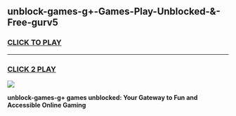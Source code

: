 
## unblock-games-g+-Games-Play-Unblocked-&-Free-gurv5
<h3>
<a href="https://premium76.site?title=unblock-games-g+&ref=24A">CLICK TO PLAY</a></h3>
<hr>

<h3>
<a href="https://premium76.site?title=unblock-games-g+&ref=24A">CLICK 2 PLAY</a>
  
</h3>

<a href="https://premium76.site?title=unblock-games-g+&ref=24A"><img src="https://clearcache.store/games.png"></a>


**unblock-games-g+ games unblocked: Your Gateway to Fun and Accessible Online Gaming**
